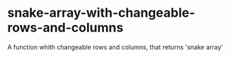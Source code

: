# snake-array-with-changeable-rows-and-columns
A function whith changeable rows and columns, that returns 'snake array'
